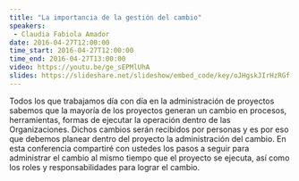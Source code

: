 ```yaml
---
title: "La importancia de la gestión del cambio"
speakers:
 - Claudia Fabiola Amador
date: 2016-04-27T12:00:00
time_start: 2016-04-27T12:00:00
time_end: 2016-04-27T13:00:00
video: https://youtu.be/ge_sEPMlUhA
slides: https://slideshare.net/slideshow/embed_code/key/oJHgskJIrHzRGf
---
```


Todos los que trabajamos día con día en la administración de proyectos sabemos que la mayoría de los proyectos generan un cambio en procesos, herramientas, formas de ejecutar la operación dentro de las Organizaciones. Dichos cambios serán recibidos por personas y es por eso que debemos planear dentro del proyecto la administración del cambio.
En esta conferencia compartiré con ustedes los pasos a seguir para administrar el cambio al mismo tiempo que el proyecto se ejecuta, así como los roles y responsabilidades para lograr el cambio.